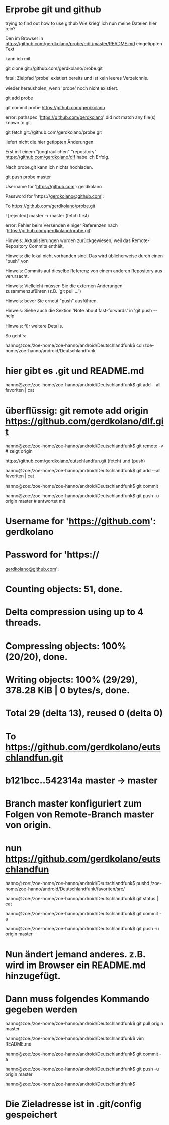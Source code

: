 Erprobe git und github
=====
trying to find out how to use github Wie krieg' ich nun meine Dateien hier rein?

Den im Browser in https://github.com/gerdkolano/probe/edit/master/README.md eingetippten Text

kann ich mit

  git clone git://github.com/gerdkolano/probe.git
  
  fatal: Zielpfad 'probe' existiert bereits und ist kein leeres Verzeichnis.
  
wieder herausholen, wenn 'probe' noch nicht existiert.

git add probe

git commit probe https://github.com/gerdkolano

error: pathspec 'https://github.com/gerdkolano' did not match any file(s) known to git.

git fetch git://github.com/gerdkolano/probe.git

liefert nicht die hier getippten Änderungen.

Erst mit einem "jungfräulichen" "repository" https://github.com/gerdkolano/dlf habe ich Erfolg.


Nach probe.git kann ich nichts hochladen.

git push probe master
 
Username for 'https://github.com': gerdkolano

Password for 'https://gerdkolano@github.com': 

To https://github.com/gerdkolano/probe.git

 ! [rejected]        master -> master (fetch first)

error: Fehler beim Versenden einiger Referenzen nach 'https://github.com/gerdkolano/probe.git'

Hinweis: Aktualisierungen wurden zurückgewiesen, weil das Remote-Repository Commits enthält,

Hinweis: die lokal nicht vorhanden sind. Das wird üblicherweise durch einen "push" von

Hinweis: Commits auf dieselbe Referenz von einem anderen Repository aus verursacht.

Hinweis: Vielleicht müssen Sie die externen Änderungen zusammenzuführen (z.B. 'git pull ...')

Hinweis: bevor Sie erneut "push" ausführen.

Hinweis: Siehe auch die Sektion 'Note about fast-forwards' in 'git push --help'

Hinweis: für weitere Details.

So geht's:

hanno@zoe:/zoe-home/zoe-hanno/android/Deutschlandfunk$ cd /zoe-home/zoe-hanno/android/Deutschlandfunk

# hier gibt es .git und README.md

hanno@zoe:/zoe-home/zoe-hanno/android/Deutschlandfunk$ git add --all favoriten  | cat

# überflüssig: git remote add origin https://github.com/gerdkolano/dlf.git

hanno@zoe:/zoe-home/zoe-hanno/android/Deutschlandfunk$ git remote -v # zeigt origin	

https://github.com/gerdkolano/eutschlandfun.git (fetch) und (push)

hanno@zoe:/zoe-home/zoe-hanno/android/Deutschlandfunk$ git add --all favoriten  | cat

hanno@zoe:/zoe-home/zoe-hanno/android/Deutschlandfunk$ git commit

hanno@zoe:/zoe-home/zoe-hanno/android/Deutschlandfunk$ git push -u origin master # antwortet mit

# Username for 'https://github.com': gerdkolano

# Password for 'https://

 gerdkolano@github.com':

# Counting objects: 51, done.

# Delta compression using up to 4 threads.

# Compressing objects: 100% (20/20), done.

# Writing objects: 100% (29/29), 378.28 KiB | 0 bytes/s, done.

# Total 29 (delta 13), reused 0 (delta 0)

# To https://github.com/gerdkolano/eutschlandfun.git

#    b121bcc..542314a  master -> master

# Branch master konfiguriert zum Folgen von Remote-Branch master von origin.

# nun https://github.com/gerdkolano/eutschlandfun

hanno@zoe:/zoe-home/zoe-hanno/android/Deutschlandfunk$ pushd /zoe-home/zoe-hanno/android/Deutschlandfunk/favoriten/src/

hanno@zoe:/zoe-home/zoe-hanno/android/Deutschlandfunk$ git status | cat

hanno@zoe:/zoe-home/zoe-hanno/android/Deutschlandfunk$ git commit -a

hanno@zoe:/zoe-home/zoe-hanno/android/Deutschlandfunk$ git push -u origin master

# Nun ändert jemand anderes. z.B. wird im Browser ein README.md hinzugefügt.

# Dann muss folgendes Kommando gegeben werden

hanno@zoe:/zoe-home/zoe-hanno/android/Deutschlandfunk$ git pull origin master

hanno@zoe:/zoe-home/zoe-hanno/android/Deutschlandfunk$ vim README.md

hanno@zoe:/zoe-home/zoe-hanno/android/Deutschlandfunk$ git commit -a

hanno@zoe:/zoe-home/zoe-hanno/android/Deutschlandfunk$ git push -u origin master

hanno@zoe:/zoe-home/zoe-hanno/android/Deutschlandfunk$ 

# Die Zieladresse ist in .git/config gespeichert
